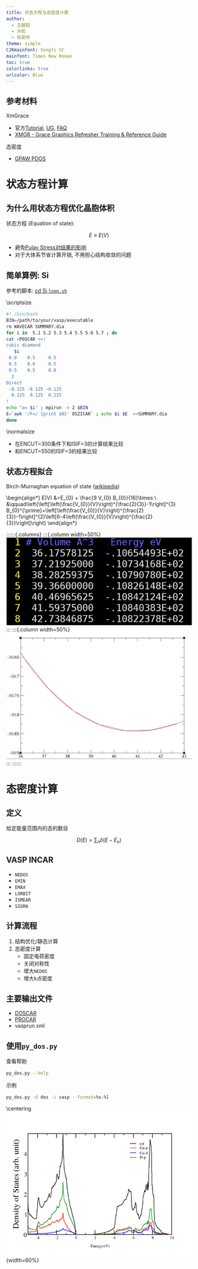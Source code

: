 ```yaml
---
title: 状态方程与态密度计算
author:
  - 王越超
  - 许熙
  - 张旻烨
theme: simple
CJKmainfont: Songti SC
mainfont: Times New Roman
toc: true
colorlinks: true
urlcolor: Blue
---
```


## 参考材料

XmGrace

- 官方[Tutorial](http://plasma-gate.weizmann.ac.il/Grace/doc/Tutorial.html), [UG](http://plasma-gate.weizmann.ac.il/Grace/doc/UsersGuide.html), [FAQ](http://plasma-gate.weizmann.ac.il/Grace/doc/FAQ.html)
- [XMGR - Grace Graphics Refresher Training & Reference Guide](https://www.sfwmd.gov/sites/default/files/documents/xmgr-grace.pdf)

态密度

- [GPAW PDOS](https://wiki.fysik.dtu.dk/gpaw/documentation/pdos/pdos.html#density-of-states)

# 状态方程计算

## 为什么用状态方程优化晶胞体积

状态方程 (Equation of state):

$$
E \equiv E(V)
$$

- 避免[Pulay Stress对结果的影响](https://cms.mpi.univie.ac.at/wiki/index.php/Energy_vs_volume_Volume_relaxations_and_Pulay_stress)
- 对于大体系节省计算开销, 不用担心结构收敛的问题

## 简单算例: Si

参考的脚本: [cd Si `loop.sh`](https://cms.mpi.univie.ac.at/wiki/index.php/Cd_Si)

\scriptsize

```bash
#! /bin/bash
BIN=/path/to/your/vasp/executable
rm WAVECAR SUMMARY.dia
for i in  5.1 5.2 5.3 5.4 5.5 5.6 5.7 ; do
cat >POSCAR <<!
cubic diamond
   $i
 0.0    0.5     0.5
 0.5    0.0     0.5
 0.5    0.5     0.0
  2
Direct
 -0.125 -0.125 -0.125
  0.125  0.125  0.125
!
echo "a= $i" ; mpirun -n 2 $BIN
E=`awk '/F=/ {print $0}' OSZICAR` ; echo $i $E  >>SUMMARY.dia
done
```

\normalsize

- 在ENCUT=300条件下和ISIF=3的计算结果比较
- 和ENCUT=550的ISIF=3的结果比较

## 状态方程拟合

Birch-Murnaghan equation of state ([wikipedia](https://en.wikipedia.org/wiki/Birch%E2%80%93Murnaghan_equation_of_state))

\begin{align*}
E(V) &=E_{0} + \frac{9 V_{0} B_{0}}{16}\times \\
     &\qquad\left\{\left[\left(\frac{V_{0}}{V}\right)^{\frac{2}{3}}-1\right]^{3} B_{0}^{\prime}+\left[\left(\frac{V_{0}}{V}\right)^{\frac{2}{3}}-1\right]^{2}\left[6-4\left(\frac{V_{0}}{V}\right)^{\frac{2}{3}}\right]\right\}
\end{align*}

::::::{.columns}
:::{.column width=50%}
![ ](figures/EOS_1.png)
:::
:::{.column width=50%}
![ ](figures/EOS_2.png)
:::
::::::

# 态密度计算

## 定义

给定能量范围内的态的数目

$$
D(E) = \sum_n{\delta(E-E_n)}
$$

## VASP INCAR

- `NEDOS`
- `EMIN`
- `EMAX`
- `LORBIT`
- `ISMEAR`
- `SIGMA`

## 计算流程

1. 结构优化/静态计算
2. 态密度计算
    - 固定电荷密度
    - 关闭对称性
    - 增大`NEDOS`
    - 增大k点密度

## 主要输出文件

- [DOSCAR](https://cms.mpi.univie.ac.at/wiki/index.php/DOSCAR)
- [PROCAR](https://cms.mpi.univie.ac.at/wiki/index.php/PROCAR)
- vasprun.xml

## 使用`py_dos.py`

查看帮助

```bash
py_dos.py --help
```

示例

```bash
py_dos.py -d dos -i vasp --format=%s-%l
```

\centering
![w-GaN](figures/DOS_1.png){width=60%}


